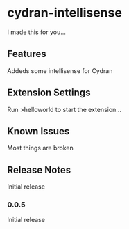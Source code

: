 # cydran-intellisense

I made this for you...

## Features

Addeds some intellisense for Cydran

## Extension Settings

Run >helloworld to start the extension...

## Known Issues

Most things are broken

## Release Notes

Initial release

### 0.0.5

Initial release 


